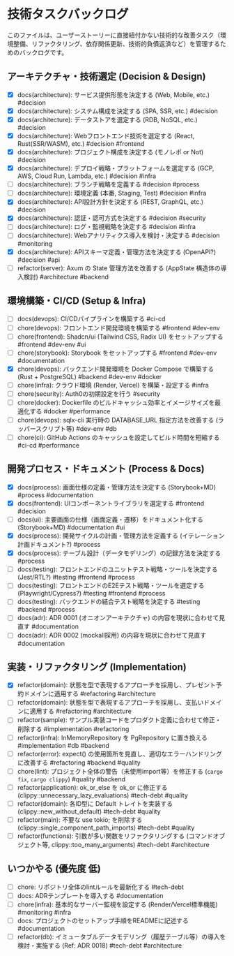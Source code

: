 # 技術タスクバックログ

このファイルは、ユーザーストーリーに直接紐付かない技術的な改善タスク（環境整備、リファクタリング、依存関係更新、技術的負債返済など）を管理するためのバックログです。

## アーキテクチャ・技術選定 (Decision & Design)

*   [x] docs(architecture): サービス提供形態を決定する (Web, Mobile, etc.) #decision
*   [x] docs(architecture): システム構成を決定する (SPA, SSR, etc.) #decision
*   [x] docs(architecture): データストアを選定する (RDB, NoSQL, etc.) #decision
*   [x] docs(architecture): Webフロントエンド技術を選定する (React, Rust(SSR/WASM), etc.) #decision #frontend
*   [x] docs(architecture): プロジェクト構成を決定する (モノレポ or Not) #decision
*   [x] docs(architecture): デプロイ戦略・プラットフォームを選定する (GCP, AWS, Cloud Run, Lambda, etc.) #decision #infra
*   [ ] docs(architecture): ブランチ戦略を定義する #decision #process
*   [ ] docs(architecture): 環境定義 (本番, Staging, Test) #decision #infra
*   [x] docs(architecture): API設計方針を決定する (REST, GraphQL, etc.) #decision
*   [x] docs(architecture): 認証・認可方式を決定する #decision #security
*   [ ] docs(architecture): ログ・監視戦略を決定する #decision #infra
*   [ ] docs(architecture): Webアナリティクス導入を検討・決定する #decision #monitoring
*   [x] docs(architecture): APIスキーマ定義・管理方法を決定する (OpenAPI?) #decision #api
*   [ ] refactor(server): Axum の State 管理方法を改善する (AppState 構造体の導入検討) #architecture #backend

## 環境構築・CI/CD (Setup & Infra)

*   [ ] docs(devops): CI/CDパイプラインを構築する #ci-cd
*   [ ] chore(devops): フロントエンド開発環境を構築する #frontend #dev-env
*   [ ] chore(frontend): Shadcn/ui (Tailwind CSS, Radix UI) をセットアップする #frontend #dev-env #ui
*   [ ] chore(storybook): Storybook をセットアップする #frontend #dev-env #documentation
*   [x] chore(devops): バックエンド開発環境を Docker Compose で構築する (Rust + PostgreSQL) #backend #dev-env #docker
*   [ ] chore(infra): クラウド環境 (Render, Vercel) を構築・設定する #infra
*   [ ] chore(security): Auth0の初期設定を行う #security
*   [ ] chore(docker): Dockerfile のビルドキャッシュ効率とイメージサイズを最適化する #docker #performance
*   [ ] chore(devops): sqlx-cli 実行時の DATABASE_URL 指定方法を改善する (ラッパースクリプト等) #dev-env #db
*   [ ] chore(ci): GitHub Actions のキャッシュを設定してビルド時間を短縮する #ci-cd #performance

## 開発プロセス・ドキュメント (Process & Docs)

*   [x] docs(process): 画面仕様の定義・管理方法を決定する (Storybook+MD) #process #documentation
*   [x] docs(frontend): UIコンポーネントライブラリを選定する #frontend #decision
*   [ ] docs(ui): 主要画面の仕様（画面定義・遷移）をドキュメント化する (Storybook+MD) #documentation #ui
*   [x] docs(process): 開発サイクルの計画・管理方法を定義する (イテレーション計画ドキュメント?) #process
*   [x] docs(process): テーブル設計（データモデリング）の記録方法を決定する #process
*   [ ] docs(testing): フロントエンドのユニットテスト戦略・ツールを決定する (Jest/RTL?) #testing #frontend #process
*   [ ] docs(testing): フロントエンドのE2Eテスト戦略・ツールを選定する (Playwright/Cypress?) #testing #frontend #process
*   [ ] docs(testing): バックエンドの結合テスト戦略を決定する #testing #backend #process
*   [ ] docs(adr): ADR 0001 (オニオンアーキテクチャ) の内容を現状に合わせて見直す #documentation
*   [ ] docs(adr): ADR 0002 (mockall採用) の内容を現状に合わせて見直す #documentation

## 実装・リファクタリング (Implementation)

*   [x] refactor(domain): 状態を型で表現するアプローチを採用し、プレゼント予約ドメインに適用する #refactoring #architecture
*   [ ] refactor(domain): 状態を型で表現するアプローチを採用し、支払いドメインに適用する #refactoring #architecture
*   [ ] refactor(sample): サンプル実装コードをプロダクト定義に合わせて修正・削除する #implementation #refactoring
*   [ ] refactor(infra): InMemoryRepository を PgRepository に置き換える #implementation #db #backend
*   [ ] refactor(error): expect() の使用箇所を見直し、適切なエラーハンドリングに改善する #refactoring #backend #quality
*   [ ] chore(lint): プロジェクト全体の警告（未使用import等）を修正する (`cargo fix`, `cargo clippy`) #quality #backend
*   [ ] refactor(application): ok_or_else を ok_or に修正する (clippy::unnecessary_lazy_evaluations) #tech-debt #quality
*   [ ] refactor(domain): 各ID型に Default トレイトを実装する (clippy::new_without_default) #tech-debt #quality
*   [ ] refactor(main): 不要な use tokio; を削除する (clippy::single_component_path_imports) #tech-debt #quality
*   [ ] refactor(functions): 引数が多い関数をリファクタリングする (コマンドオブジェクト等, clippy::too_many_arguments) #tech-debt #architecture

## いつかやる (優先度 低)

*   [ ] chore: リポジトリ全体のlintルールを最新化する #tech-debt
*   [ ] docs: ADRテンプレートを導入する #documentation
*   [ ] chore(infra): 基本的なサーバー監視を設定する (Render/Vercel標準機能) #monitoring #infra
*   [ ] docs: プロジェクトのセットアップ手順をREADMEに記述する #documentation
*   [ ] refactor(db): イミュータブルデータモデリング（履歴テーブル等）の導入を検討・実施する (Ref: ADR 0018) #tech-debt #architecture 